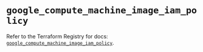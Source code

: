 # `google_compute_machine_image_iam_policy`

Refer to the Terraform Registry for docs: [`google_compute_machine_image_iam_policy`](https://registry.terraform.io/providers/hashicorp/google-beta/6.49.3/docs/resources/google_compute_machine_image_iam_policy).
